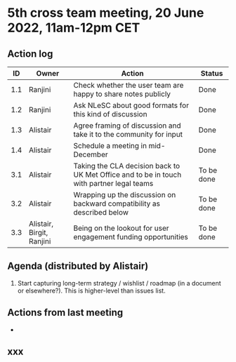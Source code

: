 # 5th cross team meeting, 20 June 2022, 11am-12pm CET

## Action log

|ID	|Owner	|Action	|Status   |
|---|---|---|---|
|1.1	|Ranjini	|Check whether the user team are happy to share notes publicly	|Done |
|1.2	|Ranjini	|Ask NLeSC about good formats for this kind of discussion	|Done |
|1.3	|Alistair	|Agree framing of discussion and take it to the community for input	|Done |
|1.4	|Alistair	|Schedule a meeting in mid-December	|Done |
|3.1	|Alistair	|Taking the CLA decision back to UK Met Office and to be in touch with partner legal teams	|To be done |
|3.2	|Alistair	|Wrapping up the discussion on backward compatibility as described below |To be done |
|3.3	|Alistair, Birgit, Ranjini	|Being on the lookout for user engagement funding opportunities	|To be done |

## Agenda (distributed by Alistair)
1.  Start capturing long-term strategy / wishlist / roadmap (in a document or elsewhere?). This is higher-level than issues list.

## Actions from last meeting
* 

## xxx
